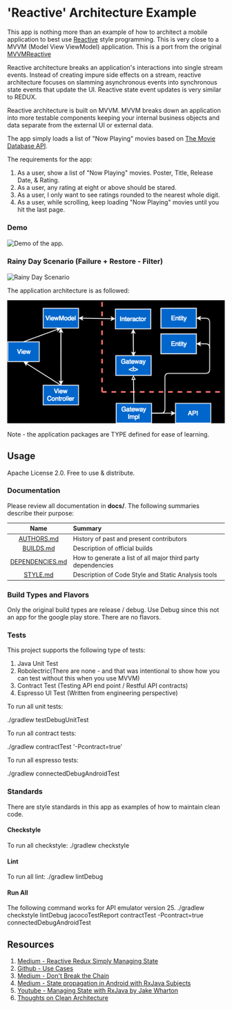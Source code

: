 # 'Reactive' Architecture Example
This app is nothing more than an example of how to architect a mobile application to best use
[Reactive](https://github.com/ReactiveX/RxAndroid) style programming. This is very close to
a MVVM (Model View ViewModel) application. This is a port from
the original [MVVMReactive](https://github.com/HIFILEO/ReactiveArchitecture)

Reactive architecture breaks an application's interactions into single stream events. Instead of creating impure
side effects on a stream, reactive architecture focuses on slamming asynchronous events into synchronous state events that update
the UI. Reactive state event updates is very similar to REDUX.

Reactive architecture is built on MVVM. MVVM breaks down an application into more testable components keeping your internal
business objects and data separate from the external UI or external data.

The app simply loads a list of "Now Playing" movies based on [The Movie Database API](https://developers.themoviedb.org/3/movies/get-now-playing).

The requirements for the app:
1. As a user, show a list of "Now Playing" movies. Poster, Title, Release Date, & Rating.
2. As a user, any rating at eight or above should be stared.
3. As a user, I only want to see ratings rounded to the nearest whole digit.
4. As a user, while scrolling, keep loading "Now Playing" movies until you hit the last page.

### Demo
<img align="center" src="doc/demo_with_filter.gif" alt="Demo of the app."/>

### Rainy Day Scenario (Failure + Restore - Filter)
<img align="center" src="doc/error_restore.gif" alt="Rainy Day Scenario"/>

The application architecture is as followed:

![Alt text](/doc/mvvm_reactive_redux_architecture.png?raw=true "App MVVM Architecture")

Note - the application packages are TYPE defined for ease of learning.

## Usage

Apache License 2.0. Free to use & distribute.

### Documentation

Please review all documentation in **docs/**. The following summaries describe their purpose:

| Name                                                                                          | Summary                                                     |
| :--------------------------------------------------------------------------------------------:|:------------------------------------------------------------|
| [AUTHORS.md](https://github.com/HIFILEO/ReactiveArchitecture/blob/master/doc/AUTHORS.md)                | History of past and present contributors                    |
| [BUILDS.md](https://github.com/HIFILEO/ReactiveArchitecture/blob/master/doc/BUILDS.md)                  | Description of official builds                              |
| [DEPENDENCIES.md](https://github.com/HIFILEO/ReactiveArchitecture/blob/master/doc/DEPENDENCIES.md)      | How to generate a list of all major third party dependencies|
| [STYLE.md](https://github.com/HIFILEO/ReactiveArchitecture/blob/master/doc/STYLE.md)                    | Description of Code Style and Static Analysis tools         |

### Build Types and Flavors

Only the original build types are release / debug. Use Debug since this
not an app for the google play store. There are no flavors.

### Tests

This project supports the following type of tests:

1. Java Unit Test
2. Robolectric(There are none - and that was intentional to show how you can test without this when you use MVVM)
3. Contract Test (Testing API end point / Restful API contracts)
4. Espresso UI Test (Written from engineering perspective)

To run all unit tests:

./gradlew testDebugUnitTest

To run all contract tests:

./gradlew contractTest '-Pcontract=true'

To run all espresso tests:

./gradlew connectedDebugAndroidTest

### Standards

There are style standards in this app as examples of how to maintain clean code.

#### Checkstyle

To run all checkstyle:
./gradlew checkstyle

#### Lint

To run all lint:
./gradlew lintDebug

#### Run All

The following command works for API emulator version 25.
./gradlew checkstyle lintDebug jacocoTestReport contractTest -Pcontract=true connectedDebugAndroidTest

## Resources

1. [Medium - Reactive Redux Simply Managing State](https://medium.com/@zeyad.gasser/reactive-redux-simply-managing-state-with-rxjava-8d6b25849068)
2. [Github - Use Cases](https://github.com/Zeyad-37/UseCases)
3. [Medium - Don't Break the Chain](http://blog.danlew.net/2015/03/02/dont-break-the-chain/)
4. [Medium - State propagation in Android with RxJava Subjects](https://proandroiddev.com/state-propagation-in-android-with-rxjava-subjects-81db49a0dd8e)
5. [Youtube - Managing State with RxJava by Jake Wharton](https://www.youtube.com/watch?v=0IKHxjkgop4&t=1828s&list=PL6LUvCSPzQMbfOQkSLAINzmXQPDdxWv3P&index=6)
6. [Thoughts on Clean Architecture](https://android.jlelse.eu/thoughts-on-clean-architecture-b8449d9d02df)
